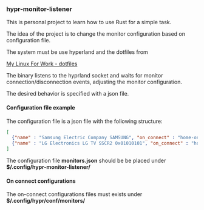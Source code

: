 ### hypr-monitor-listener

This is personal project to learn how to use Rust for a simple task.

The idea of the project is to change the monitor configuration based on configuration file.

The system must be use hyperland and the dotfiles from

[My Linux For Work - dotfiles](https://github.com/mylinuxforwork/dotfiles)

The binary listens to the hyprland socket and waits for monitor connection/disconnection events, adjusting the monitor configuration.

The desired behavior is specified with a json file. 

#### Configuration file example

The configuration file is a json file with the following structure:

```json
[
  {"name" : "Samsung Electric Company SAMSUNG", "on_connect" : "home-one.conf", "on_disconnect" : "on_disconnect_A"},
  {"name" : "LG Electronics LG TV SSCR2 0x01010101", "on_connect" : "home-tv.conf", "on_disconnect" : "on_disconnect_B"}
]
```
The configuration file **monitors.json** should be be placed under **$/.config/hypr-monitor-listener/**

#### On connect configurations

The on-connect configurations files must exists under **$/.config/hypr/conf/monitors/**
